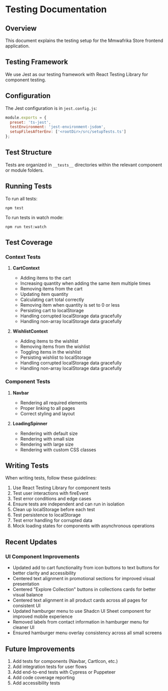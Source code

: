 # Testing Documentation

## Overview

This document explains the testing setup for the Mmwafrika Store frontend application.

## Testing Framework

We use Jest as our testing framework with React Testing Library for component testing.

## Configuration

The Jest configuration is in `jest.config.js`:

```javascript
module.exports = {
  preset: 'ts-jest',
  testEnvironment: 'jest-environment-jsdom',
  setupFilesAfterEnv: ['<rootDir>/src/setupTests.ts']
};
```

## Test Structure

Tests are organized in `__tests__` directories within the relevant component or module folders.

## Running Tests

To run all tests:

```
npm test
```

To run tests in watch mode:

```
npm run test:watch
```

## Test Coverage

### Context Tests

1. **CartContext**
   - Adding items to the cart
   - Increasing quantity when adding the same item multiple times
   - Removing items from the cart
   - Updating item quantity
   - Calculating cart total correctly
   - Removing item when quantity is set to 0 or less
   - Persisting cart to localStorage
   - Handling corrupted localStorage data gracefully
   - Handling non-array localStorage data gracefully

2. **WishlistContext**
   - Adding items to the wishlist
   - Removing items from the wishlist
   - Toggling items in the wishlist
   - Persisting wishlist to localStorage
   - Handling corrupted localStorage data gracefully
   - Handling non-array localStorage data gracefully

### Component Tests

1. **Navbar**
   - Rendering all required elements
   - Proper linking to all pages
   - Correct styling and layout

2. **LoadingSpinner**
   - Rendering with default size
   - Rendering with small size
   - Rendering with large size
   - Rendering with custom CSS classes

## Writing Tests

When writing tests, follow these guidelines:

1. Use React Testing Library for component tests
2. Test user interactions with fireEvent
3. Test error conditions and edge cases
4. Ensure tests are independent and can run in isolation
5. Clean up localStorage before each test
6. Test persistence to localStorage
7. Test error handling for corrupted data
8. Mock loading states for components with asynchronous operations

## Recent Updates

### UI Component Improvements
- Updated add to cart functionality from icon buttons to text buttons for better clarity and accessibility
- Centered text alignment in promotional sections for improved visual presentation
- Centered "Explore Collection" buttons in collections cards for better visual balance
- Centered text alignment in all product cards across all pages for consistent UI
- Updated hamburger menu to use Shadcn UI Sheet component for improved mobile experience
- Removed labels from contact information in hamburger menu for cleaner UI
- Ensured hamburger menu overlay consistency across all small screens

## Future Improvements

1. Add tests for components (Navbar, CartIcon, etc.)
2. Add integration tests for user flows
3. Add end-to-end tests with Cypress or Puppeteer
4. Add code coverage reporting
5. Add accessibility tests